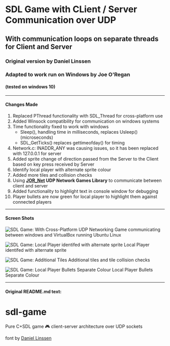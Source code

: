 # SDL Game with CLient / Server Communication over UDP
## With communication loops on separate threads for Client and Server
### Original version by Daniel Linssen
### Adapted to work run on Windows by Joe O'Regan 
#### (tested on windows 10)

---

#### Changes Made

1. Replaced PThread functionality with SDL_Thread for cross-platform use
2. Added Winsock compatibility for communication on windows systems
3. Time functionality fixed to work with windows 
    * Sleep(), handling time in milliseconds, replaces Usleep() (microseconds)
    * SDL_GetTicks() replaces gettimeofday() for timing
4. Network.c: INADDR_ANY was causing issues, so it has been replaced with 127.0.0.1 for server
5. Added sprite change of direction passed from the Server to the Client based on key press received by Server
6. Identify local player with alternate sprite colour
7. Added more tiles and collision checks
8. Using **[JOR_Net](https://github.com/joeaoregan/JOR_Net) UDP Network Games Library** to communicate between client and server
9. Added functionality to highlight text in console window for debugging
10. Player bullets are now green for local player to highlight them against connected players

---

#### Screen Shots

![SDL Game: With Cross-Platform UDP Networking](https://raw.githubusercontent.com/joeaoregan/sdl-game/master/Screenshots/20180406_CrossPlatformImplemented.png "SDL Game: With Cross-Platform UDP Networking")
Game communicating between windows and VirtualBox running Ubuntu Linux

![SDL Game: Local Player identifed with alternate sprite](https://raw.githubusercontent.com/joeaoregan/sdl-game/master/Screenshots/20180408_LocalPlayerIdentifiedByRedSprite.png "SDL Game: Local Player identifed with alternate sprite")
Local Player identifed with alternate sprite

![SDL Game: Additional Tiles](https://raw.githubusercontent.com/joeaoregan/sdl-game/master/Screenshots/20180408_AdditionalTiles.png "SDL Game: Additional Tiles")
Additional tiles and tile collision checks

![SDL Game: Local Player Bullets Separate Colour](https://raw.githubusercontent.com/joeaoregan/sdl-game/master/Screenshots/20180417_Bullets_Different_Colour_Local_Player.png "SDL Game: Local Player Bullets Separate Colour")
Local Player Bullets Separate Colour

---

#### Original README.md text:

# sdl-game
Pure C+SDL game :video_game: client-server architecture over UDP sockets

font by [Daniel Linssen](https://managore.itch.io/m5x7)
